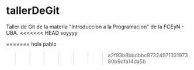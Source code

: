 # tallerDeGit

Taller de Git de la materia "Introduccion a la Programacion" de la FCEyN - UBA.
<<<<<<< HEAD
soyyyy

=======
hola pablo
>>>>>>> a2f93b8bbdbbc8732497133197380b9dfa14da5b
